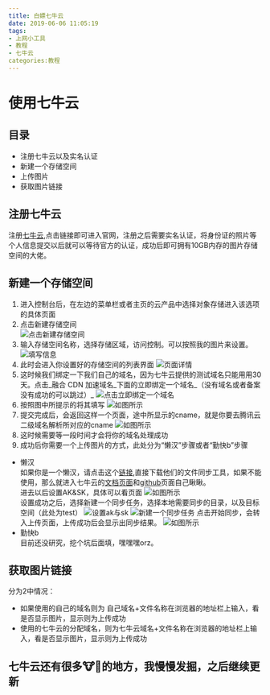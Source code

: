 ```yaml
---
title: 白嫖七牛云
date: 2019-06-06 11:05:19
tags:
- 上网小工具
- 教程
- 七牛云
categories:教程
---
```

# 使用七牛云
## 目录
+ 注册七牛云以及实名认证
+ 新建一个存储空间
+ 上传图片
+ 获取图片链接
## 注册七牛云
注册[七牛云][1],点击链接即可进入官网，注册之后需要实名认证，将身份证的照片等个人信息提交以后就可以等待官方的认证，成功后即可拥有10GB内存的图片存储空间的大佬。
## 新建一个存储空间
1. 进入控制台后，在左边的菜单栏或者主页的云产品中选择对象存储进入该选项的具体页面
2. 点击新建存储空间  
![点击新建存储空间][2]
3. 输入存储空间名称，选择存储区域，访问控制。可以按照我的图片来设置。  
![填写信息][3]  
4. 此时会进入你设置好的存储空间的列表界面
![页面详情][4]
5. 这时候我们绑定一下我们自己的域名，因为七牛云提供的测试域名只能用用30天。点击_融合 CDN 加速域名_下面的立即绑定一个域名_（没有域名或者备案没有成功的可以跳过）_
![点击立即绑定一个域名][5]
6. 按照图中所提示的将其填写
![如图所示][6]
7. 提交完成后，会返回这样一个页面，途中所显示的cname，就是你要去腾讯云二级域名解析所对应的cname
![如图所示][7]
8. 这时候需要等一段时间才会将你的域名处理成功
9. 成功后你需要一个上传图片的方式，此处分为“懒汉”步骤或者“勤快b”步骤
+ 懒汉  
如果你是一个懒汉，请点击这个[链接][8],直接下载他们的文件同步工具，如果不能使用，那么就进入七牛云的[文档页面][9]和[github][10]页面自己瞅瞅。  
进去以后设置AK&SK，具体可以看页面
![如图所示][11]  
设置成功之后，选择新建一个同步任务，选择本地需要同步的目录，以及目标空间（此处为test）
![设置ak与sk][12] 
![新建一个同步任务][13]
点击开始同步，会转入上传页面，上传成功后会显示出同步结果。
![如图所示][14]
+ 勤快b  
目前还没研究，挖个坑后面填，嘿嘿嘿orz。
## 获取图片链接
分为2中情况：
+ 如果使用的自己的域名则为 自己域名+文件名称在浏览器的地址栏上输入，看是否显示图片，显示则为上传成功
+ 使用的七牛云的分配域名，则为七牛云域名+文件名称在浏览器的地址栏上输入，看是否显示图片，显示则为上传成功
## 七牛云还有很多🐮🍺的地方，我慢慢发掘，之后继续更新





[1]: https://www.qiniu.com/
[2]: http://qiniuyun.ningdali.com/1966qiniuyun1.png
[3]: http://qiniuyun.ningdali.com/1966qiniuyun2.png
[4]: http://qiniuyun.ningdali.com/1966qiniuyun3.png
[5]: http://qiniuyun.ningdali.com/1966qiniuyun4.png
[6]: http://qiniuyun.ningdali.com/1966qiniuyun5.png
[7]: http://qiniuyun.ningdali.com/1966qiniuyun6.png
[8]: http://devtools.qiniu.com/QSunSync-v2.1.1.zip
[9]: https://developer.qiniu.com/kodo/tools/1666/qsunsync
[10]: https://github.com/qiniu/QSunSync
[11]: http://qiniuyun.ningdali.com/1966qiniuyun7.png
[12]: http://qiniuyun.ningdali.com/1966qiniuyun8.png
[13]: http://qiniuyun.ningdali.com/1966qiniuyun9.png
[14]: http://qiniuyun.ningdali.com/1966qiniuyun10.png